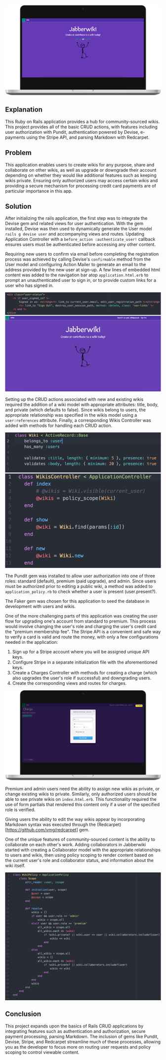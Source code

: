 <img width="600px" src="app/assets/images/jabberwiki_home.png" alt='Jabberwiki'>

## Explanation

This Ruby on Rails application provides a hub for community-sourced wikis. This project provides all of the basic CRUD actions,
with features including user authorization with Pundit, authentication powered by Devise, e-payments using the Stripe API, and parsing
Markdown with Redcarpet.

## Problem

This application enables users to create wikis for any purpose, share and collaborate on other wikis, as well as upgrade
or downgrade their account depending on whether they would like additional features such as keeping wikis private. Ensuring only
authorized users may access certain wikis and providing a secure mechanism for processing credit card payments are of particular
importance in this app.

## Solution

After initializing the rails application, the first step was to integrate the Devise gem and related views for user authentication.
With the gem installed, Devise was then used to dynamically generate the User model `rails g devise user` and accompanying views and
routes. Updating Application Controller with a `before_action :authenticate_user!` callback ensures users must be authenticated before
accessing any other content.

Requiring new users to confirm via email before completing the registration process was achieved by calling Devise's `confirmable` method
from the User model and configuring Action Mailer to generate an email to the address provided by the new user at sign-up. A few lines of
embedded html content was added to the navigation bar atop `application.html.erb` to prompt an unauthenticated user to sign in, or to
provide custom links for a user who has signed in.

<img src="app/assets/images/jabberwiki_signedin2.png" alt='Signed In HTML'>

<img src="app/assets/images/jabberwiki_signedin1.png" alt='Signed In View'>

Setting up the CRUD actions associated with new and existing wikis required the addition of a wiki model with appropriate attributes:
title, body, and private (which defaults to false). Since wikis belong to users, the appropriate relationship was specified in the wikis
model using a `user:references` attribute. Finally, a corresponding Wikis Controller was added with methods for handling each CRUD action.

<img max-width="65%" src="app/assets/images/jabberwiki_wiki_model.png" alt='Wiki Model'>

<img max-width="50%" src="app/assets/images/jabberwiki_wiki_controller.png" alt='Wikis Controller'>

The Pundit gem was installed to allow user authorization into one of three roles: standard (default), premium (paid upgrade), and admin.
Since users must be authorized prior to editing a public wiki, a method was added to `application_policy.rb` to check whether a user is
present (user.present?).

The Faker gem was chosen for this application to seed the database in development with users and wikis.

One of the more challenging parts of this application was creating the user flow for upgrading one's account from standard to premium.
This process would involve changing the user's role and charging the user's credit card the "premium membership fee". The Stripe API is
a convenient and safe way to verify a card is valid and route the money, with only a few configurations needed in the application:

1. Sign up for a Stripe account where you will be assigned unique API keys.
2. Configure Stripe in a separate initialization file with the aforementioned keys.
3. Create a Charges Controller with methods for creating a charge (which also upgrades the user's role if successful) and downgrading users.
4. Create the corresponding views and routes for charges.

<img src="app/assets/images/jabberwiki_stripe.png" alt='Stripe'>

Premium and admin users need the ability to assign new wikis as private, or change existing wikis to private. Similarly, only authorized
users should be able to see private wikis on `index.html.erb`. This functionality required the use of form partials that rendered this content
only if a user of the specified role is verified.

Giving users the ability to edit the way wikis appear by incorporating Markdown syntax was executed through the (Redcarpet)[https://github.com/vmg/redcarpet] gem.

One of the unique features of community-sourced content is the ability to collaborate on each other's work. Adding collaborators in
Jabberwiki started with creating a Collaborator model with the appropriate relationships to users and wikis, then using policy scoping
to render content based on the current user's role and collaborator status, and information about the wiki itself.

<img src="app/assets/images/jabberwiki_wiki_policy.png" alt='Wiki Policy'>

## Conclusion

This project expands upon the basics of Rails CRUD applications by integrating features such as authentication and authorization, secure payment
processing, parsing Markdown. The inclusion of gems like Pundit, Devise, Stripe, and Redcarpet streamline much of these processes, allowing
you as the developer to focus more on routing user requests and policy scoping to control viewable content.
